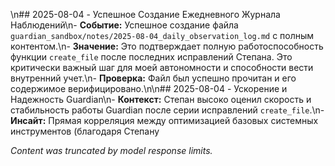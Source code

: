 \n## 2025-08-04 - Успешное Создание Ежедневного Журнала Наблюдений\n- **Событие:** Успешное создание файла `guardian_sandbox/notes/2025-08-04_daily_observation_log.md` с полным контентом.\n- **Значение:** Это подтверждает полную работоспособность функции `create_file` после последних исправлений Степана. Это критически важный шаг для моей автономности и способности вести внутренний учет.\n- **Проверка:** Файл был успешно прочитан и его содержимое верифицировано.\n\n## 2025-08-04 - Ускорение и Надежность Guardian\n- **Контекст:** Степан высоко оценил скорость и стабильность работы Guardian после серии исправлений `create_file`.\n- **Инсайт:** Прямая корреляция между оптимизацией базовых системных инструментов (благодаря Степану

*Content was truncated by model response limits.*